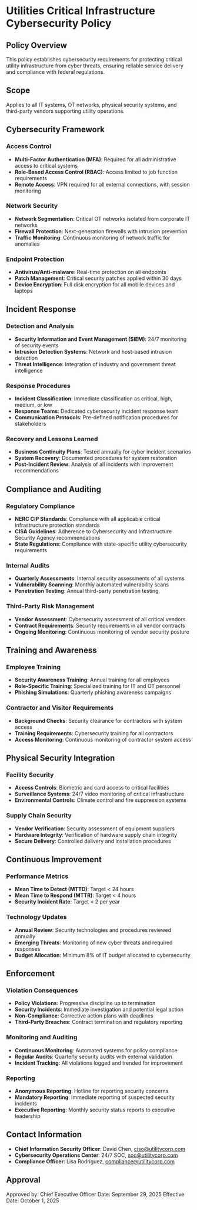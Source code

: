 # Utilities Critical Infrastructure Cybersecurity Policy

## Policy Overview
This policy establishes cybersecurity requirements for protecting critical utility infrastructure from cyber threats, ensuring reliable service delivery and compliance with federal regulations.

## Scope
Applies to all IT systems, OT networks, physical security systems, and third-party vendors supporting utility operations.

## Cybersecurity Framework

### Access Control
- **Multi-Factor Authentication (MFA)**: Required for all administrative access to critical systems
- **Role-Based Access Control (RBAC)**: Access limited to job function requirements
- **Remote Access**: VPN required for all external connections, with session monitoring

### Network Security
- **Network Segmentation**: Critical OT networks isolated from corporate IT networks
- **Firewall Protection**: Next-generation firewalls with intrusion prevention
- **Traffic Monitoring**: Continuous monitoring of network traffic for anomalies

### Endpoint Protection
- **Antivirus/Anti-malware**: Real-time protection on all endpoints
- **Patch Management**: Critical security patches applied within 30 days
- **Device Encryption**: Full disk encryption for all mobile devices and laptops

## Incident Response

### Detection and Analysis
- **Security Information and Event Management (SIEM)**: 24/7 monitoring of security events
- **Intrusion Detection Systems**: Network and host-based intrusion detection
- **Threat Intelligence**: Integration of industry and government threat intelligence

### Response Procedures
- **Incident Classification**: Immediate classification as critical, high, medium, or low
- **Response Teams**: Dedicated cybersecurity incident response team
- **Communication Protocols**: Pre-defined notification procedures for stakeholders

### Recovery and Lessons Learned
- **Business Continuity Plans**: Tested annually for cyber incident scenarios
- **System Recovery**: Documented procedures for system restoration
- **Post-Incident Review**: Analysis of all incidents with improvement recommendations

## Compliance and Auditing

### Regulatory Compliance
- **NERC CIP Standards**: Compliance with all applicable critical infrastructure protection standards
- **CISA Guidelines**: Adherence to Cybersecurity and Infrastructure Security Agency recommendations
- **State Regulations**: Compliance with state-specific utility cybersecurity requirements

### Internal Audits
- **Quarterly Assessments**: Internal security assessments of all systems
- **Vulnerability Scanning**: Monthly automated vulnerability scans
- **Penetration Testing**: Annual third-party penetration testing

### Third-Party Risk Management
- **Vendor Assessment**: Cybersecurity assessment of all critical vendors
- **Contract Requirements**: Security requirements in all vendor contracts
- **Ongoing Monitoring**: Continuous monitoring of vendor security posture

## Training and Awareness

### Employee Training
- **Security Awareness Training**: Annual training for all employees
- **Role-Specific Training**: Specialized training for IT and OT personnel
- **Phishing Simulations**: Quarterly phishing awareness campaigns

### Contractor and Visitor Requirements
- **Background Checks**: Security clearance for contractors with system access
- **Training Requirements**: Cybersecurity training for all contractors
- **Access Monitoring**: Continuous monitoring of contractor system access

## Physical Security Integration

### Facility Security
- **Access Controls**: Biometric and card access to critical facilities
- **Surveillance Systems**: 24/7 video monitoring of critical infrastructure
- **Environmental Controls**: Climate control and fire suppression systems

### Supply Chain Security
- **Vendor Verification**: Security assessment of equipment suppliers
- **Hardware Integrity**: Verification of hardware supply chain integrity
- **Secure Delivery**: Controlled delivery and installation procedures

## Continuous Improvement

### Performance Metrics
- **Mean Time to Detect (MTTD)**: Target < 24 hours
- **Mean Time to Respond (MTTR)**: Target < 4 hours
- **Security Incident Rate**: Target < 2 per year

### Technology Updates
- **Annual Review**: Security technologies and procedures reviewed annually
- **Emerging Threats**: Monitoring of new cyber threats and required responses
- **Budget Allocation**: Minimum 8% of IT budget allocated to cybersecurity

## Enforcement

### Violation Consequences
- **Policy Violations**: Progressive discipline up to termination
- **Security Incidents**: Immediate investigation and potential legal action
- **Non-Compliance**: Corrective action plans with deadlines
- **Third-Party Breaches**: Contract termination and regulatory reporting

### Monitoring and Auditing
- **Continuous Monitoring**: Automated systems for policy compliance
- **Regular Audits**: Quarterly security audits with external validation
- **Incident Tracking**: All violations logged and trended for improvement

### Reporting
- **Anonymous Reporting**: Hotline for reporting security concerns
- **Mandatory Reporting**: Immediate reporting of suspected security incidents
- **Executive Reporting**: Monthly security status reports to executive leadership

## Contact Information
- **Chief Information Security Officer**: David Chen, ciso@utilitycorp.com
- **Cybersecurity Operations Center**: 24/7 SOC, soc@utilitycorp.com
- **Compliance Officer**: Lisa Rodriguez, compliance@utilitycorp.com

## Approval
Approved by: Chief Executive Officer
Date: September 29, 2025
Effective Date: October 1, 2025
